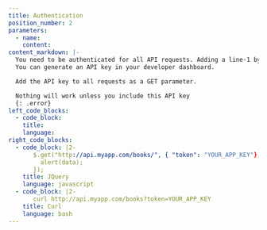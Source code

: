 ```yaml
---
title: Authentication
position_number: 2
parameters:
  - name:
    content:
content_markdown: |-
  You need to be authenticated for all API requests. Adding a line-1 by Mithun Prabhakara. Adding-line-2. Adding-line-3. Adding-line-4.
  You can generate an API key in your developer dashboard.

  Add the API key to all requests as a GET parameter.

  Nothing will work unless you include this API key
  {: .error}
left_code_blocks:
  - code_block:
    title:
    language:
right_code_blocks:
  - code_block: |2-
       $.get("http://api.myapp.com/books/", { "token": "YOUR_APP_KEY"}, function(data) {
         alert(data);
       });
    title: JQuery
    language: javascript
  - code_block: |2-
       curl http://api.myapp.com/books?token=YOUR_APP_KEY
    title: Curl
    language: bash
---
```

